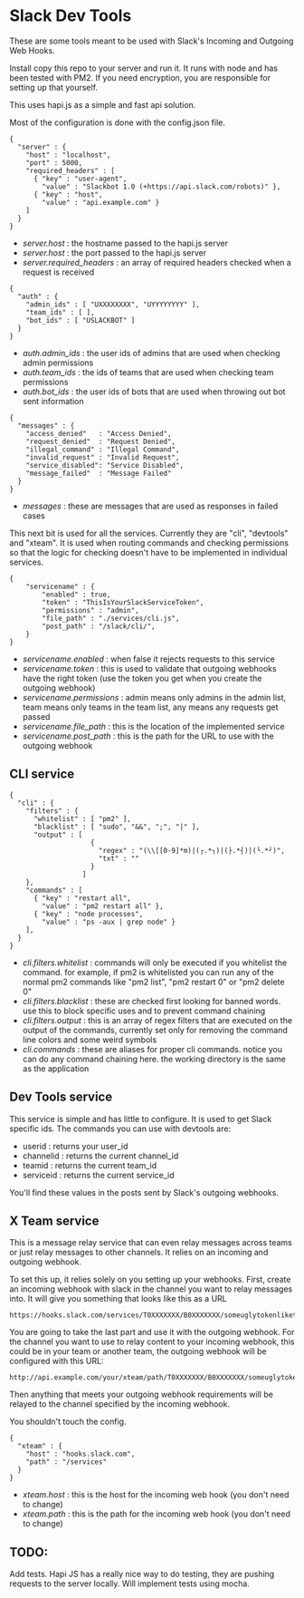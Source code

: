 # Slack Dev Tools

These are some tools meant to be used with Slack's Incoming and Outgoing Web Hooks.

Install copy this repo to your server and run it. It runs with node and has been tested with PM2. If you need encryption, you are responsible for setting up that yourself.

This uses hapi.js as a simple and fast api solution.

Most of the configuration is done with the config.json file.


```
{
  "server" : {
    "host" : "localhost",
    "port" : 5000,
    "required_headers" : [
      { "key" : "user-agent",
        "value" : "Slackbot 1.0 (+https://api.slack.com/robots)" },
      { "key" : "host",
        "value" : "api.example.com" }
    ]
  }
}

```

- *server.host* : the hostname passed to the hapi.js server
- *server.host* : the port passed to the hapi.js server
- *server.required_headers* : an array of required headers checked when a request is received


```
{
  "auth" : {
    "admin_ids" : [ "UXXXXXXXX", "UYYYYYYYY" ],
    "team_ids" : [ ],
    "bot_ids" : [ "USLACKBOT" ]
  }
}
```

- *auth.admin_ids* : the user ids of admins that are used when checking admin permissions
- *auth.team_ids* : the ids of teams that are used when checking team permissions
- *auth.bot_ids* : the user ids of bots that are used when throwing out bot sent information


```
{
  "messages" : {
    "access_denied"   : "Access Denied",
    "request_denied"  : "Request Denied",
    "illegal_command" : "Illegal Command",
    "invalid_request" : "Invalid Request",
    "service_disabled": "Service Disabled",
    "message_failed"  : "Message Failed"
  }
}
```

- *messages* : these are messages that are used as responses in failed cases


This next bit is used for all the services. Currently they are "cli", "devtools" and "xteam". It is used when routing commands and checking permissions so that the logic for checking doesn't have to be implemented in individual services.

```
{
    "servicename" : {
        "enabled" : true,
        "token" : "ThisIsYourSlackServiceToken",
        "permissions" : "admin",
        "file_path" : "./services/cli.js",
        "post_path" : "/slack/cli/",
    }
}
```

- *servicename.enabled* : when false it rejects requests to this service
- *servicename.token* : this is used to validate that outgoing webhooks have the right token (use the token you get when you create the outgoing webhook)
- *servicename.permissions* : admin means only admins in the admin list, team means only teams in the team list, any means any requests get passed
- *servicename.file_path* : this is the location of the implemented service
- *servicename.post_path* : this is the path for the URL to use with the outgoing webhook

## CLI service

```
{
  "cli" : {
    "filters" : {
      "whitelist" : [ "pm2" ],
      "blacklist" : [ "sudo", "&&", ";", "|" ],
      "output" : [
                    {
                      "regex" : "(\\[[0-9]*m)|(┌.*┐)|(├.*┤)|(└.*┘)",
                      "txt" : ""
                    }
                  ]
    },
    "commands" : [
      { "key" : "restart all",
        "value" : "pm2 restart all" },
      { "key" : "node processes",
        "value" : "ps -aux | grep node" }
    ],
  }
}
```

- *cli.filters.whitelist* : commands will only be executed if you whitelist the command. for example, if pm2 is whitelisted you can run any of the normal pm2 commands like "pm2 list", "pm2 restart 0" or "pm2 delete 0"
- *cli.filters.blacklist* : these are checked first looking for banned words. use this to block specific uses and to prevent command chaining
- *cli.filters.output* : this is an array of regex filters that are executed on the output of the commands, currently set only for removing the command line colors and some weird symbols
- *cli.commands* : these are aliases for proper cli commands. notice you can do any command chaining here. the working directory is the same as the application


## Dev Tools service

This service is simple and has little to configure. It is used to get Slack specific ids. The commands you can use with devtools are:

- userid : returns your user_id
- channelid : returns the current channel_id
- teamid : returns the current team_id
- serviceid : returns the current service_id

You'll find these values in the posts sent by Slack's outgoing webhooks.

## X Team service

This is a message relay service that can even relay messages across teams or just relay messages to other channels. It relies on an incoming and outgoing webhook.

To set this up, it relies solely on you setting up your webhooks. First, create an incoming webhook with slack in the channel you want to relay messages into. It will give you something that looks like this as a URL

```
https://hooks.slack.com/services/T0XXXXXXX/B0XXXXXXX/someuglytokenlikething
```

You are going to take the last part and use it with the outgoing webhook. For the channel you want to use to relay content to your incoming webhook, this could be in your team or another team, the outgoing webhook will be configured with this URL:

```
http://api.example.com/your/xteam/path/T0XXXXXXX/B0XXXXXXX/someuglytokenlikething
```

Then anything that meets your outgoing webhook requirements will be relayed to the channel specified by the incoming webhook.

You shouldn't touch the config.

```
{
  "xteam" : {
    "host" : "hooks.slack.com",
    "path" : "/services"
  }
}
```

- *xteam.host* : this is the host for the incoming web hook (you don't need to change)
- *xteam.path* : this is the path for the incoming web hook (you don't need to change)



## TODO:

Add tests. Hapi JS has a really nice way to do testing, they are pushing requests to the server locally. Will implement tests using mocha.
